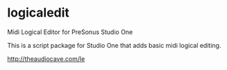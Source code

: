 # logicaledit
Midi Logical Editor for PreSonus Studio One

This is a script package for Studio One that adds basic midi logical editing.  

http://theaudiocave.com/le
